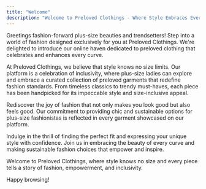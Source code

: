 ```yaml
---
title: "Welcome"  
description: "Welcome to Preloved Clothings - Where Style Embraces Every Curve!"
---
```

Greetings fashion-forward plus-size beauties and trendsetters! Step into a world of fashion designed exclusively for you at Preloved Clothings. We're delighted to introduce our online haven dedicated to preloved clothing that celebrates and enhances every curve.

At Preloved Clothings, we believe that style knows no size limits. Our platform is a celebration of inclusivity, where plus-size ladies can explore and embrace a curated collection of preloved garments that redefine fashion standards. From timeless classics to trendy must-haves, each piece has been handpicked for its impeccable style and size-inclusive appeal.

Rediscover the joy of fashion that not only makes you look good but also feels good. Our commitment to providing chic and sustainable options for plus-size fashionistas is reflected in every garment showcased on our platform.

Indulge in the thrill of finding the perfect fit and expressing your unique style with confidence. Join us in embracing the beauty of every curve and making sustainable fashion choices that empower and inspire.

Welcome to Preloved Clothings, where style knows no size and every piece tells a story of fashion, empowerment, and inclusivity.

Happy browsing!